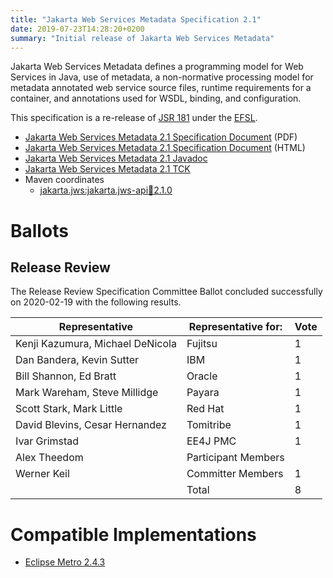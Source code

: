 ```yaml
---
title: "Jakarta Web Services Metadata Specification 2.1"
date: 2019-07-23T14:28:20+0200
summary: "Initial release of Jakarta Web Services Metadata"
---
```

Jakarta Web Services Metadata defines a programming model for Web Services in Java,
use of metadata, a non-normative processing model for metadata annotated web service
source files, runtime requirements for a container, and annotations used for WSDL,
binding, and configuration.

This specification is a re-release of [JSR 181](http://jcp.org/en/jsr/detail?id=181) under the [EFSL](https://www.eclipse.org/legal/efsl/).

* [Jakarta Web Services Metadata 2.1 Specification Document](./ws-metadata-spec-2.1.pdf) (PDF)
* [Jakarta Web Services Metadata 2.1 Specification Document](./ws-metadata-spec-2.1.html) (HTML)
* [Jakarta Web Services Metadata 2.1 Javadoc](./apidocs/index.html?overview-summary.html)
* [Jakarta Web Services Metadata 2.1 TCK](http://download.eclipse.org/ee4j/xml-web-services/tck/eftl/jakarta-xml-ws-tck-2.3.0.zip)
* Maven coordinates
  * [jakarta.jws:jakarta.jws-api:jar:2.1.0](https://central.sonatype.com/artifact/jakarta.jws/jakarta.jws-api/2.1.0/jar)

# Ballots

## Release Review

The Release Review Specification Committee Ballot concluded successfully on 2020-02-19 with the following results.

| Representative                                 | Representative for: | Vote |
|------------------------------------------------|---------------------|------|
| Kenji Kazumura, Michael DeNicola               | Fujitsu             |   1  |
| Dan Bandera, Kevin Sutter                      | IBM                 |   1  |
| Bill Shannon, Ed Bratt                         | Oracle              |   1  |
| Mark Wareham, Steve Millidge                   | Payara              |   1  |
| Scott Stark, Mark Little                       | Red Hat             |   1  |
| David Blevins, Cesar Hernandez                 | Tomitribe           |   1  |
| Ivar Grimstad                                  | EE4J PMC            |   1  |
| Alex Theedom                                   | Participant Members |      |
| Werner Keil                                    | Committer Members   |   1  |
|                                                | Total               |   8  |

# Compatible Implementations

* [Eclipse Metro 2.4.3](https://eclipse-ee4j.github.io/metro-wsit/)
